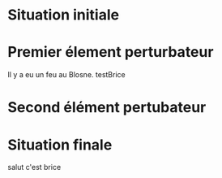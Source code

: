 # Situation initiale

# Premier élement perturbateur
Il y a eu un feu au Blosne.
testBrice
# Second élément pertubateur

# Situation finale
salut c'est brice
